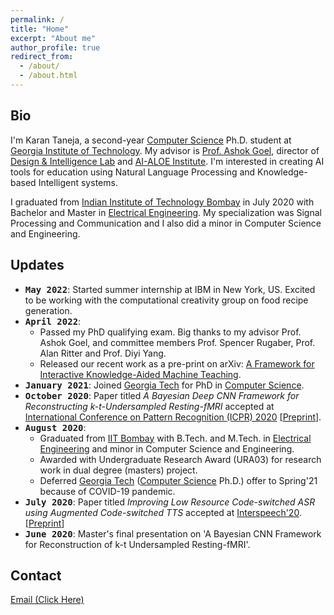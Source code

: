 ```yaml
---
permalink: /
title: "Home"
excerpt: "About me"
author_profile: true
redirect_from: 
  - /about/
  - /about.html
---
```


Bio
------

I'm Karan Taneja, a second-year [Computer Science](https://www.cc.gatech.edu/) Ph.D. student at [Georgia Institute of Technology](https://www.gatech.edu/). My advisor is [Prof. Ashok Goel](https://dilab.gatech.edu/ashok-k-goel/), director of [Design & Intelligence Lab](https://dilab.gatech.edu/) and [AI-ALOE Institute](https://aialoe.org/). I'm interested in creating AI tools for education using Natural Language Processing and Knowledge-based Intelligent systems. 

I graduated from [Indian Institute of Technology Bombay](http://www.iitb.ac.in/) in July 2020 with Bachelor and Master in [Electrical Engineering](https://www.ee.iitb.ac.in). My specialization was Signal Processing and Communication and I also did a minor in Computer Science and Engineering. 

Updates
------

- <tt><b>May 2022</b></tt>: Started summer internship at IBM in New York, US. Excited to be working with the computational creativity group on food recipe generation.
- <tt><b>April 2022</b></tt>: 
  - Passed my PhD qualifying exam. Big thanks to my advisor Prof. Ashok Goel, and committee members Prof. Spencer Rugaber, Prof. Alan Ritter and Prof. Diyi Yang.
  - Released our recent work as a pre-print on arXiv: [A Framework for Interactive Knowledge-Aided Machine Teaching](https://arxiv.org/abs/2204.10357).
- <tt><b>January 2021</b></tt>: Joined [Georgia Tech](https://www.gatech.edu/) for PhD in [Computer Science](https://www.cc.gatech.edu/).
- <tt><b>October 2020</b></tt>: Paper titled <em>A Bayesian Deep CNN Framework for Reconstructing k-t-Undersampled Resting-fMRI</em> accepted at [International Conference on Pattern Recognition (ICPR) 2020](https://www.micc.unifi.it/icpr2020/) [[Preprint](/files/fmri2020-preprint.pdf)].
- <tt><b>August 2020</b></tt>: 
  - Graduated from [IIT Bombay](http://www.iitb.ac.in/) with B.Tech. and M.Tech. in [Electrical Engineering](https://www.ee.iitb.ac.in/) and minor in Computer Science and Engineering.
  - Awarded with Undergraduate Research Award (URA03) for research work in dual degree (masters) project.
  - Deferred [Georgia Tech](https://www.gatech.edu/) ([Computer Science](https://www.cc.gatech.edu/) Ph.D.) offer to Spring'21 because of COVID-19 pandemic.      
- <tt><b>July 2020</b></tt>: Paper titled <em>Improving Low Resource Code-switched ASR using Augmented Code-switched TTS</em> accepted at [Interspeech'20](http://www.interspeech2020.org/). [[Preprint](https://arxiv.org/pdf/2010.05549.pdf)]  
- <tt><b>June 2020</b></tt>: Master's final presentation on 'A Bayesian CNN Framework for Reconstruction of k-t Undersampled Resting-fMRI'.  

Contact
------

<a href="javascript:location='mailto:\u006b\u0074\u0061\u006e\u0065\u006a\u0061\u0036\u0040\u0067\u0061\u0074\u0065\u0063\u0068\u002e\u0065\u0064\u0075';void 0">Email (Click Here)</a>

<!-- ======
% Here --> 
